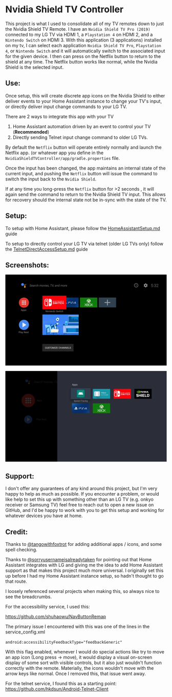 # Nvidia Shield TV Controller
This project is what I used to consolidate all of my TV remotes down to just the Nvidia Shield TV Remote. I have an `Nvidia Shield TV Pro (2019)` connected to my LG TV via HDMI 1, a `Playstation 4` on HDMI 2, and a `Nintendo Switch` on HDMI 3. With this application (3 applications) installed on my tv, I can select each application `Nvidia Shield TV Pro`, `Playstation 4`, or `Nintendo Switch` and it will automatically switch to the associated input for the given device. I then can press on the Netflix button to return to the shield at any time. The Netflix button works like normal, while the Nvidia Shield is the selected input.

## Use:
Once setup, this will create discrete app icons on the Nvidia Shield to either deliver events to your Home Assistant instance to change your TV's input, or directly deliver input change commands to your LG TV.

There are 2 ways to integrate this app with your TV
1. Home Assistant automation driven by an event to control your TV (**Recommended**)
2. Directly sending Telnet input change command to older LG TVs.

By default the `Netflix` button will operate entirely normally and launch the Netflix app. (or whatever app you define in the `NvidiaShieldTVController/app/gradle.properties` file.

Once the input has been changed, the app maintains an internal state of the current input, and pushing the `Netflix` button will issue the command to switch the input back to the `Nvidia Shield`.

If at any time you long-press the `Netflix` button for >2 seconds , it will again send the command to return to the Nvidia Shield TV input. This allows for recovery should the internal state not be in-sync with the state of the TV.

## Setup:

To setup with Home Assistant, please follow the [HomeAssistantSetup.md](./HomeAssistantSetup.md) guide

To setup to directly control your LG TV via telnet (older LG TVs only) follow the [TelnetDirectAccessSetup.md](./TelnetDirectAccessSetup.md) guide

## Screenshots:

![Home Screen Shortcuts](./screenshots/home_screen_shortcuts.webp?raw=true "Home Screen Shortcuts")

![All Apps](./screenshots/all_apps.webp?raw=true "All Apps")


## Support:

I don't offer any guarantees of any kind around this project, but I'm very happy to help as much as possible. If you encounter a problem, or would like help to set this up with something other than an LG TV (e.g. onkyo receiver or Samsung TV) feel free to reach out to open a new issue on GitHub, and I'd be happy to work with you to get this setup and working for whatever devices you have at home.


## Credit:

Thanks to [@tangowithfoxtrot](https://github.com/tangowithfoxtrot) for adding additional apps / icons, and some spell checking.

Thanks to [@sorryusernameisalreadytaken](https://github.com/sorryusernameisalreadytaken) for pointing out that Home Assistant integrates with LG and giving me the idea to add Home Assistant support as that makes this project much more universal. I originally set this up before I had my Home Assistant instance setup, so hadn't thought to go that route.

I loosely referenced several projects when making this, so always nice to see the breadcrumbs.

For the accessibility service, I used this:

https://github.com/shuhaowu/NavButtonRemap

The primary issue I encountered with this was one of the lines in the service_config.xml

`android:accessibilityFeedbackType="feedbackGeneric"`

With this flag enabled, whenever I would do special actions like try to move an app icon (Long press → move), it would display a visual on-screen display of some sort with visible controls, but it also just wouldn't function correctly with the remote. Materially, the icons wouldn't move with the arrow keys like normal. Once I removed this, that issue went away.


For the telnet service, I found this as a starting point:
https://github.com/hkdsun/Android-Telnet-Client
